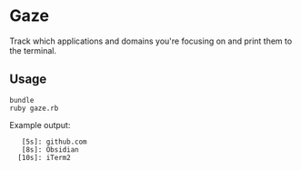 # Gaze
Track which applications and domains you're focusing on and print them to the terminal.

## Usage
```
bundle
ruby gaze.rb
```

Example output:
```
   [5s]: github.com
   [8s]: Obsidian
  [10s]: iTerm2
```
